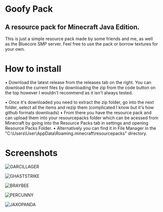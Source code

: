 # Goofy Pack
A resource pack for Minecraft Java Edition.
-------------------------------------------
This is just a simple resource pack made by some friends and me, as well as the Bluecore SMP server. Feel free to use the pack or borrow textures for your own.

# How to install

• Download the latest release from the releases tab on the right. You can download the current files by downloading the zip from the code button on the top however I wouldn't recommend as it isn't always tested.

• Once it's downloaded you need to extract the zip folder, go into the next folder, select all the items and rezip them (complicated I know but it's how github formats downloads)
• From there you have the resource pack and can upload them into your resourcepacks folder which can be acessed from Minecraft by going into the Resource Packs tab in settings and opening Resource Packs Folder. 
• Alternatively you can find it in File Manager in the "C:\Users\User\AppData\Roaming\.minecraft\resourcepacks" directory.

# Screenshots

![GARCILLAGER](https://github.com/bamismyname/Goofy-Pack/assets/95554321/22cd97d2-29cf-467e-85b6-3c4b3ac68c0d)

![GHASTSTRIKE](https://github.com/bamismyname/Goofy-Pack/assets/95554321/e4224bdd-ddbc-49e4-9fb2-ce1442ee40fb)

![BRAYBEE](https://github.com/bamismyname/Goofy-Pack/assets/95554321/88bbe5c2-02db-4612-adee-4d2ad62001bb)

![PERCUNNY](https://github.com/bamismyname/Goofy-Pack/assets/95554321/1774e95e-778e-4048-9f1d-56a9a7918a17)

![JAXOPANDA](https://github.com/bamismyname/Goofy-Pack/assets/95554321/d7cce673-4a63-43f6-b36b-34dbfb4f8664)
